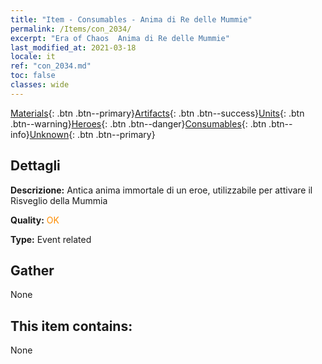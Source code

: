 ```yaml
---
title: "Item - Consumables - Anima di Re delle Mummie"
permalink: /Items/con_2034/
excerpt: "Era of Chaos  Anima di Re delle Mummie"
last_modified_at: 2021-03-18
locale: it
ref: "con_2034.md"
toc: false
classes: wide
---
```

 [Materials](/it/Items/){: .btn .btn--primary}[Artifacts](/it/Items/Artifacts/){: .btn .btn--success}[Units](/it/Items/Units/){: .btn .btn--warning}[Heroes](/it/Items/Heroes/){: .btn .btn--danger}[Consumables](/it/Items/Consumables/){: .btn .btn--info}[Unknown](/it/Items/Unknown/){: .btn .btn--primary}

## Dettagli
 **Descrizione:** Antica anima immortale di un eroe, utilizzabile per attivare il Risveglio della Mummia

 **Quality:** <span style="color: #FF8C00">OK</span>

 **Type:** Event related

## Gather

  None

## This item contains:

  None

